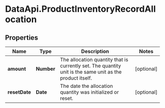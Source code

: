 # DataApi.ProductInventoryRecordAllocation

## Properties

Name | Type | Description | Notes
------------ | ------------- | ------------- | -------------
**amount** | **Number** | The allocation quantity that is currently set. The quantity unit is the same unit as the product itself. | [optional] 
**resetDate** | **Date** | The date the allocation quantity was initialized or reset. | [optional] 


